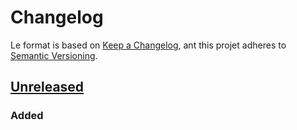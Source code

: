 # Changelog
<!--
Tous les changements notables de ce projet seront documentés dans ce fichier.

Le format est basé sur [Keep a Changelog](https://keepachangelog.com/en/1.0.0/),
et ce projet adhère au [Semantic Versioning](https://semver.org/spec/v2.0.0.html).
-->

Le format is based on [Keep a Changelog](https://keepachangelog.com/en/1.0.0/),
ant this projet adheres to [Semantic Versioning](https://semver.org/spec/v2.0.0.html).

## [Unreleased]
### Added



[Unreleased]: https://example.com/compare/v1.2.0...HEAD
[1.2.0]: https://example.com/compare/v1.1.3...v1.2.0
[1.1.3]: https://example.com/compare/v1.1.2...v1.1.3
[1.1.2]: https://example.com/compare/v1.1.1...v1.1.2
[1.1.1]: https://example.com/compare/v1.1.0...v1.1.1
[1.1.0]: https://example.com/compare/v1.0.0...v1.1.0
[1.0.0]: https://example.com/releases/tag/v1.0.0

<!--
Cet exemple suit les bonnes pratiques recommandées :

- Utilisation des catégories `Added`, `Changed`, `Deprecated`, `Removed`, `Fixed`, `Security`
- Dates au format AAAA-MM-JJ
- Liens vers les comparaisons entre versions
- Mention de l'adhésion au Semantic Versioning

Le fichier est clair, bien structuré et facile à lire pour les utilisateurs
et contributeurs du projet.
-->
